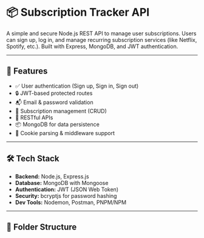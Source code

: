 # 📦 Subscription Tracker API

A simple and secure Node.js REST API to manage user subscriptions. Users can sign up, log in, and manage recurring subscription services (like Netflix, Spotify, etc.). Built with Express, MongoDB, and JWT authentication.

---

## 🚀 Features

- ✅ User authentication (Sign up, Sign in, Sign out)
- 🔒 JWT-based protected routes
- 📬 Email & password validation
- 🔁 Subscription management (CRUD)
- 🔎 RESTful APIs
- 📦 MongoDB for data persistence
- 🍪 Cookie parsing & middleware support

---

## 🛠 Tech Stack

- **Backend:** Node.js, Express.js
- **Database:** MongoDB with Mongoose
- **Authentication:** JWT (JSON Web Token)
- **Security:** bcryptjs for password hashing
- **Dev Tools:** Nodemon, Postman, PNPM/NPM

---

## 📁 Folder Structure
